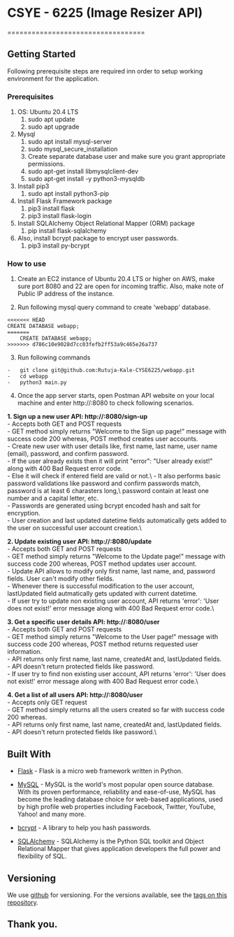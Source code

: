 # CSYE - 6225 (Image Resizer API)
==================================

## Getting Started

Following prerequisite steps are required inn order to setup working environment for the application.

### Prerequisites

1. OS: Ubuntu 20.4 LTS
	1. sudo apt update
	2. sudo apt upgrade
2. Mysql
	1. sudo apt install mysql-server
	2. sudo mysql_secure_installation
	3. Create separate database user and make sure you grant appropriate permissions.
	4. sudo apt-get install libmysqlclient-dev
	5. sudo apt-get install -y python3-mysqldb
3. Install pip3
	1. sudo apt install python3-pip
4. Install Flask Framework package
	1. pip3 install flask
	2. pip3 install flask-login
5. Install SQLAlchemy Object Relational Mapper (ORM) package
	1. pip install flask-sqlalchemy
9. Also, install bcrypt package to encrypt user passwords.
	1. pip3 install py-bcrypt

### How to use

1. Create an EC2 instance of Ubuntu 20.4 LTS or higher on AWS, make sure port 8080 and 22 are open for incoming traffic. Also, make note of Public IP address of the instance.

3. Run following mysql query command to create 'webapp' database.

```
<<<<<<< HEAD
CREATE DATABASE webapp;
=======
	CREATE DATABASE webapp;
>>>>>>> d786c10e9028d7cc03fefb2ff53a9c465e26a737
```

3. Run following commands 

```
-	git clone git@github.com:Rutuja-Kale-CYSE6225/webapp.git
-	cd webapp
-	python3 main.py
```

4. Once the app server starts, open Postman API website on your local machine and enter http://<EC2 instance public IP>:8080 to check following scenarios.

  **1. 	Sign up a new user API: http://<EC2 instance public IP>:8080/sign-up**\
	-	Accepts both GET and POST requests\
	-	GET method simply returns "Welcome to the Sign up page!" message with success code 200 whereas, POST method creates user accounts.\
	-	Create new user with user details like, first name, last name, user name (email), password, and confirm password.\
	-	If the user already exists then it will print "error": "User already exist!" along with 400 Bad Request error code.\
	-	Else it will check if entered field are valid or not.\ 
	-	It also performs basic password validations like password and confirm passwords match, password is at least 6 charasters long,\ password contain at least one number and a capital letter, etc.\
	-	Passwords are generated using bcrypt encoded hash and salt for encryption.\
	-	User creation and last updated datetime fields automatically gets added to the user on successful user account creation.\

  **2.	Update existing user API: http://<EC2 instance public IP>:8080/update**\
    -	Accepts both GET and POST requests\
	-	GET method simply returns "Welcome to the Update page!" message with success code 200 whereas, POST method updates user account.\
	-	Update API allows to modify only first name, last name, and, password fields. User can't modify other fields.\
	-	Whenever there is successful modification to the user account, lastUpdated field autmatically gets updated with current datetime.\
	-	If user try to update non existing user account, API returns 'error': 'User does not exist!' error message along with 400 Bad Request error code.\

  **3.	Get a specific user details API: http://<EC2 instance public IP>:8080/user**\
    -	Accepts both GET and POST requests\
	-	GET method simply returns "Welcome to the User page!" message with success code 200 whereas, POST method returns requested user information.\
	-	API returns only first name, last name, createdAt and, lastUpdated fields.\
	-	API doesn't return protected fields like password.\
	-	If user try to find non existing user account, API returns 'error': 'User does not exist!' error message along with 400 Bad Request error code.\

  **4.	Get a list of all users API: http://<EC2 instance public IP>:8080/user**\
    -	Accepts only GET request\
	-	GET method simply returns all the users created so far with success code 200 whereas.\
	-	API returns only first name, last name, createdAt and, lastUpdated fields.\
	-	API doesn't return protected fields like password.\
	

## Built With

*	[Flask](https://flask.palletsprojects.com/en/2.0.x/) - Flask is a micro web framework written in Python.

*	[MySQL](https://www.mysql.com/) - MySQL is the world's most popular open source database. With its proven performance, reliability and ease-of-use, MySQL has become the leading database choice for web-based applications, used by high profile web properties including Facebook, Twitter, YouTube, Yahoo! and many more.

*	[bcrypt](https://www.npmjs.com/package/bcrypt) - A library to help you hash passwords.

*	[SQLAlchemy](https://www.sqlalchemy.org/) - SQLAlchemy is the Python SQL toolkit and Object Relational Mapper that gives application developers the full power and flexibility of SQL.


## Versioning

We use [github](https://github.com/) for versioning. For the versions available, see the [tags on this repository](https://github.com/Rutuja-Kale-CYSE6225/webapp). 

## Thank you.
